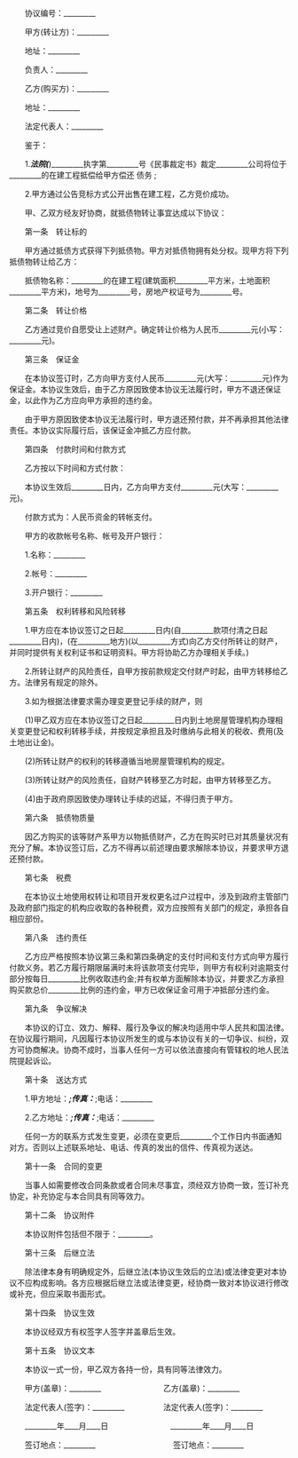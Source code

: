 
 　　协议编号：_________
 
 　　甲方(转让方)：_________
 
 　　地址：_________
 
 　　负责人：_________
 
 　　乙方(购买方)：_________
 
 　　地址：_________
 
 　　法定代表人：_________
 
 　　鉴于：
 
 　　1._________法院(_________)_________执字第_________号《民事裁定书》裁定_________公司将位于_________的在建工程抵偿给甲方偿还
债务
;
 
 　　2.甲方通过公告竞标方式公开出售在建工程，乙方竞价成功。
 
 　　甲、乙双方经友好协商，就抵债物转让事宜达成以下协议：
 
 　　第一条　转让标的
 
 　　甲方通过抵债方式获得下列抵债物。甲方对抵债物拥有处分权。现甲方将下列抵债物转让给乙方：
 
 　　抵债物名称：_________的在建工程(建筑面积_________平方米，土地面积_________平方米)，地号为_________号，房地产权证号为_________号。
 
 　　第二条　转让价格
 
 　　乙方通过竞价自愿受让上述财产。确定转让价格为人民币_________元(小写：_________元)。
 
 　　第三条　保证金
 
 　　在本协议签订时，乙方向甲方支付人民币_________元(大写：_________元)作为保证金。本协议生效后，由于乙方原因致使本协议无法履行时，甲方不退还保证金，以此作为乙方应向甲方承担的违约金。
 
 　　由于甲方原因致使本协议无法履行时，甲方退还预付款，并不再承担其他法律责任。本协议实际履行后，该保证金冲抵乙方应付款。
 
 　　第四条　付款时间和付款方式
 
 　　乙方按以下时间和方式付款：
 
 　　本协议生效后_________日内，乙方向甲方支付_________元(大写：_________元)。
 
 　　付款方式为：人民币资金的转帐支付。
 
 　　甲方的收款帐号名称、帐号及开户银行：
 
 　　1.名称：_________
 
 　　2.帐号：_________
 
 　　3.开户银行：_________
 
 　　第五条　权利转移和风险转移
 
 　　1.甲方应在本协议签订之日起_________日内(自_________款项付清之日起_________日内)，(在_________地方)(以_________方式)向乙方交付所转让的财产，并同时提供有关权利证书和证明资料。甲方将协助乙方办理相关手续。)
 
 　　2.所转让财产的风险责任，自甲方按前款规定交付财产时起，由甲方转移给乙方。法律另有规定的除外。
 
 　　3.如为根据法律要求需办理变更登记手续的财产，则
 
 　　(1)甲乙双方应在本协议签订之日起_________日内到土地房屋管理机构办理相关变更登记和权利转移手续，并按规定承担且及时缴纳与此相关的税收、费用(及土地出让金)。
 
 　　(2)所转让财产的权利的转移遵循当地房屋管理机构的规定。
 
 　　(3)所转让财产的风险责任，自财产转移至乙方时起，由甲方转移至乙方。
 
 　　(4)由于政府原因致使办理转让手续的迟延，不得归责于甲方。
 
 　　第六条　抵债物质量
 
 　　因乙方购买的该等财产系甲方以物抵债财产，乙方在购买时已对其质量状况有充分了解。本协议签订后，乙方不得再以前述理由要求解除本协议，并要求甲方退还预付款。
 
 　　第七条　税费
 
 　　在本协议土地使用权转让和项目开发权更名过户过程中，涉及到政府主管部门及政府部门指定的机构应收取的各种税费，双方应按照有关部门的规定，承担各自相应部份。
 
 　　第八条　违约责任
 
 　　乙方应严格按照本协议第三条和第四条确定的支付时间和支付方式向甲方履行付款义务。若乙方履行期限届满时未将该款项支付完毕，则甲方有权利对逾期支付部分按每日_________比例收取违约金;并有权单方面解除本协议，并要求乙方承担购买款总价_________比例的违约金，甲方已收保证金可用于冲抵部分违约金。
 
 　　第九条　争议解决
 
 　　本协议的订立、效力、解释、履行及争议的解决均适用中华人民共和国法律。在协议履行期间，凡因履行本协议所发生的或与本协议有关的一切争议、纠纷，双方可协商解决。协商不成时，当事人任何一方可以依法直接向有管辖权的地人民法院提起诉讼。
 
 　　第十条　送达方式
 
 　　1.甲方地址：_________;传真：_________;电话：_________
 
 　　2.乙方地址：_________;传真：_________;电话：_________
 
 　　任何一方的联系方式发生变更，必须在变更后_________个工作日内书面通知对方。否则以上述联系地址、电话、传真的发出的信件、传真视为送达。
 
 　　第十一条　合同的变更
 
 　　当事人如需要修改合同条款或者合同未尽事宜，须经双方协商一致，签订补充协定，补充协定与本合同具有同等效力。
 
 　　第十二条　协议附件
 
 　　本协议附件包括但不限于：_________。
 
 　　第十三条　后继立法
 
 　　除法律本身有明确规定外，后继立法(本协议生效后的立法)或法律变更对本协议不应构成影响。各方应根据后继立法或法律变更，经协商一致对本协议进行修改或补充，但应采取书面形式。
 
 　　第十四条　协议生效
 
 　　本协议经双方有权签字人签字并盖章后生效。
 
 　　第十五条　协议文本
 
 　　本协议一式一份，甲乙双方各持一份，具有同等法律效力。
 
 　　甲方(盖章)：_________　　　　　　　　乙方(盖章)：_________
 
 　　法定代表人(签字)：_________　　　　　法定代表人(签字)：_________
 
 　　_________年____月____日　　　　　　　　_________年____月____日
 
 　　签订地点：_________　　　　　　　　　　签订地点：_________
 
 

 
 
 
 
 
  


  
 

  


  


  
 
 
 
 

